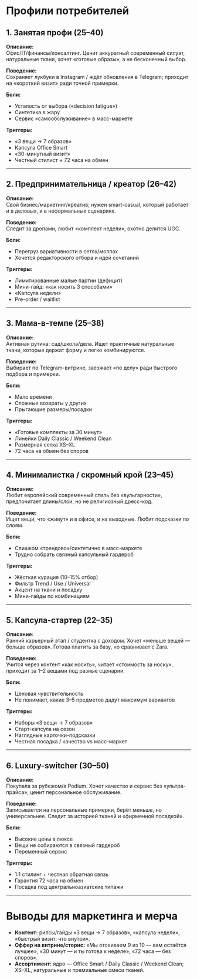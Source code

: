 # Профили потребителей

## 1. Занятая профи (25–40)
**Описание:**  
Офис/IT/финансы/консалтинг. Ценит аккуратный современный силуэт, натуральные ткани, хочет «готовые образы», а не бесконечный выбор.

**Поведение:**  
Сохраняет лукбуки в Instagram / ждёт обновления в Telegram; приходит на «короткий визит» ради точной примерки.

**Боли:**  
- Усталость от выбора («decision fatigue»)  
- Синтетика в жару  
- Сервис «самообслуживание» в масс-маркете  

**Триггеры:**  
- «3 вещи → 7 образов»  
- Капсула Office Smart  
- «30-минутный визит»  
- Честный стилист + 72 часа на обмен  

---

## 2. Предпринимательница / креатор (26–42)
**Описание:**  
Свой бизнес/маркетинг/креатив; нужен smart-casual, который работает и в деловых, и в неформальных сценариях.

**Поведение:**  
Следит за дропами, любит «комплект недели», охотно делится UGC.

**Боли:**  
- Перегруз вариативности в сетях/моллах  
- Хочется редакторского отбора и идей сочетаний  

**Триггеры:**  
- Лимитированные малые партии (дефицит)  
- Мини-гайд: «как носить 3 способами»  
- «Капсула недели»  
- Pre-order / waitlist  

---

## 3. Мама-в-темпе (25–38)
**Описание:**  
Активная рутина: сад/школа/дела. Ищет практичные натуральные ткани, которые держат форму и легко комбинируются.

**Поведение:**  
Выбирает по Telegram-витрине, заезжает «по делу» ради быстрого подбора и примерки.

**Боли:**  
- Мало времени  
- Сложные возвраты у других  
- Прыгающие размеры/посадки  

**Триггеры:**  
- «Готовые комплекты за 30 минут»  
- Линейки Daily Classic / Weekend Clean  
- Размерная сетка XS–XL  
- 72 часа на обмен без споров  

---

## 4. Минималистка / скромный крой (23–45)
**Описание:**  
Любит европейский современный стиль без «вульгарности», предпочитает длины/слои, но не религиозный дресс-код.

**Поведение:**  
Ищет вещи, что «живут» и в офисе, и на выходные. Любит подсказки по слоям.

**Боли:**  
- Слишком «трендово»/синтетично в масс-маркете  
- Трудно собрать связный капсульный гардероб  

**Триггеры:**  
- Жёсткая курация (10–15% отбор)  
- Фильтр Trend / Use / Universal  
- Акцент на ткани и посадку  
- Мини-гайды по комбинациям  

---

## 5. Капсула-стартер (22–35)
**Описание:**  
Ранний карьерный этап / студентка с доходом. Хочет «меньше вещей — больше образов». Готова платить за базу, но сравнивает с Zara.

**Поведение:**  
Учится через контент «как носить», читает «стоимость за носку», приходит за 1–2 вещами под разные сценарии.

**Боли:**  
- Ценовая чувствительность  
- Не понимает, какие 3–5 предметов дадут максимум вариантов  

**Триггеры:**  
- Наборы «3 вещи → 7 образов»  
- Старт-капсула на сезон  
- Наглядные карточки-подсказки  
- Честная посадка / качество vs масс-маркет  

---

## 6. Luxury-switcher (30–50)
**Описание:**  
Покупала за рубежом/в Podium. Хочет качество и сервис без «ультра-прайса», ценит персональное обслуживание.

**Поведение:**  
Записывается на персональные примерки, берёт меньше, но универсальнее. Следит за историей тканей и «фирменной посадкой».

**Боли:**  
- Высокие цены в люксе  
- Вещи не собираются в связный гардероб  
- Переменный сервис  

**Триггеры:**  
- 1:1 стилинг + честная обратная связь  
- Гарантия 72 часа на обмен  
- Посадка под центральноазиатские типажи  

---

# Выводы для маркетинга и мерча

- **Контент:** рилсы/гайды «3 вещи → 7 образов», «капсула недели», «быстрый визит: что внутри».  
- **Оффер на витрине/сторис:** «Мы отсеиваем 9 из 10 — вам остаётся лучшее», «30 минут — и ты готова к неделе», «72 часа — без споров».  
- **Ассортимент:** ядро — Office Smart / Daily Classic / Weekend Clean; XS–XL, натуральные и премиальные смеси тканей.
